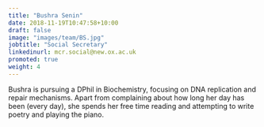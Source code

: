 ```yaml
---
title: "Bushra Senin"
date: 2018-11-19T10:47:58+10:00
draft: false
image: "images/team/BS.jpg"
jobtitle: "Social Secretary"
linkedinurl: mcr.social@new.ox.ac.uk
promoted: true
weight: 4
---
```


Bushra is pursuing a DPhil in Biochemistry, focusing on DNA replication and repair mechanisms. Apart from complaining about how long her day has been (every day), she spends her free time reading and attempting to write poetry and playing the piano.

